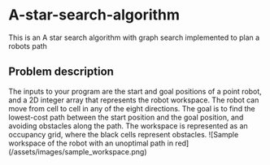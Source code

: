 # A-star-search-algorithm
This is an A star search algorithm with graph search implemented to plan a robots path


## Problem description
The inputs to your program are the start and goal positions of a point robot, and a 2D integer array that represents the robot workspace. The robot can move from cell to cell in any of the eight directions. The goal is to find the lowest-cost path between the start position and the goal position, and avoiding obstacles along the path. The workspace is represented as an occupancy grid, where the black cells represent obstacles.
![Sample workspace of the robot with an unoptimal path in red] (/assets/images/sample_workspace.png)
